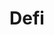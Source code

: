 ---
title: "Defi"
# company: "BennyFi"
description: "Premium Bond mechanics that leverage crypto yields to incentivize high return savings that don’t risk the principal."
category: "Industry"
weight: 3
image: "project/bennyfi.jpg"
alt: "Bennyfi Logo"
draft: false

---